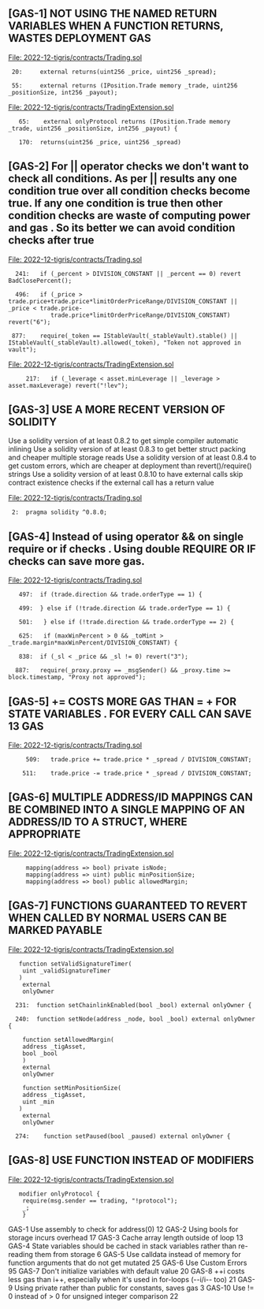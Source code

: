 
##

## [GAS-1]  NOT USING THE NAMED RETURN VARIABLES WHEN A FUNCTION RETURNS, WASTES DEPLOYMENT GAS

[File: 2022-12-tigris/contracts/Trading.sol](https://github.com/code-423n4/2022-12-tigris/blob/main/contracts/Trading.sol)

     20:     external returns(uint256 _price, uint256 _spread);

     55:     external returns (IPosition.Trade memory _trade, uint256 _positionSize, int256 _payout);

[File: 2022-12-tigris/contracts/TradingExtension.sol](https://github.com/code-423n4/2022-12-tigris/blob/main/contracts/TradingExtension.sol)

       65:    external onlyProtocol returns (IPosition.Trade memory _trade, uint256 _positionSize, int256 _payout) {

       170:  returns(uint256 _price, uint256 _spread) 

##

##  [GAS-2]  For || operator checks we don't want to check all conditions. As per || results any one condition true over all condition checks become true. If any one condition is true then other condition checks are waste of computing power and gas . So its better we can avoid condition checks after true

[File: 2022-12-tigris/contracts/Trading.sol](https://github.com/code-423n4/2022-12-tigris/blob/main/contracts/Trading.sol)

      241:   if (_percent > DIVISION_CONSTANT || _percent == 0) revert BadClosePercent();

      496:   if (_price > trade.price+trade.price*limitOrderPriceRange/DIVISION_CONSTANT || _price < trade.price- 
                trade.price*limitOrderPriceRange/DIVISION_CONSTANT) revert("6"); 

     877:    require(_token == IStableVault(_stableVault).stable() || IStableVault(_stableVault).allowed(_token), "Token not approved in vault");

[File: 2022-12-tigris/contracts/TradingExtension.sol](https://github.com/code-423n4/2022-12-tigris/blob/main/contracts/TradingExtension.sol)

         217:   if (_leverage < asset.minLeverage || _leverage > asset.maxLeverage) revert("!lev");

##

## [GAS-3]  USE A MORE RECENT VERSION OF SOLIDITY

Use a solidity version of at least 0.8.2 to get simple compiler automatic inlining Use a solidity version of at least 0.8.3 to get better struct packing and cheaper multiple storage reads Use a solidity version of at least 0.8.4 to get custom errors, which are cheaper at deployment than revert()/require() strings Use a solidity version of at least 0.8.10 to have external calls skip contract existence checks if the external call has a return value

[File: 2022-12-tigris/contracts/Trading.sol](https://github.com/code-423n4/2022-12-tigris/blob/main/contracts/Trading.sol)

     2:  pragma solidity ^0.8.0;

##

## [GAS-4]     Instead of using operator && on single require or if checks . Using double REQUIRE OR IF checks can save more gas. 

        
[File: 2022-12-tigris/contracts/Trading.sol](https://github.com/code-423n4/2022-12-tigris/blob/main/contracts/Trading.sol)

       497:  if (trade.direction && trade.orderType == 1) {

       499:  } else if (!trade.direction && trade.orderType == 1) {

       501:   } else if (!trade.direction && trade.orderType == 2) {

       625:   if (maxWinPercent > 0 && _toMint > _trade.margin*maxWinPercent/DIVISION_CONSTANT) {

       838:  if (_sl < _price && _sl != 0) revert("3");

      887:   require(_proxy.proxy == _msgSender() && _proxy.time >= block.timestamp, "Proxy not approved");

##

## [GAS-5] <X> += <Y> COSTS MORE GAS THAN <X> = <X> + <Y> FOR STATE VARIABLES . FOR EVERY CALL CAN SAVE 13 GAS 

   [File: 2022-12-tigris/contracts/Trading.sol](https://github.com/code-423n4/2022-12-tigris/blob/main/contracts/Trading.sol)

         509:   trade.price += trade.price * _spread / DIVISION_CONSTANT;

        511:    trade.price -= trade.price * _spread / DIVISION_CONSTANT;

##

## [GAS-6]  MULTIPLE ADDRESS/ID MAPPINGS CAN BE COMBINED INTO A SINGLE MAPPING OF AN ADDRESS/ID TO A STRUCT, WHERE APPROPRIATE

[File: 2022-12-tigris/contracts/TradingExtension.sol](https://github.com/code-423n4/2022-12-tigris/blob/main/contracts/TradingExtension.sol)

         mapping(address => bool) private isNode;
         mapping(address => uint) public minPositionSize;
         mapping(address => bool) public allowedMargin;

##

## [GAS-7]  FUNCTIONS GUARANTEED TO REVERT WHEN CALLED BY NORMAL USERS CAN BE MARKED PAYABLE

[File: 2022-12-tigris/contracts/TradingExtension.sol](https://github.com/code-423n4/2022-12-tigris/blob/main/contracts/TradingExtension.sol)

       function setValidSignatureTimer(
        uint _validSignatureTimer
       )
        external
        onlyOwner

      231:  function setChainlinkEnabled(bool _bool) external onlyOwner {

      240:  function setNode(address _node, bool _bool) external onlyOwner {

        function setAllowedMargin(
        address _tigAsset,
        bool _bool
        ) 
        external
        onlyOwner

        function setMinPositionSize(
        address _tigAsset,
        uint _min
       ) 
        external
        onlyOwner

      274:    function setPaused(bool _paused) external onlyOwner {

##

## [GAS-8]  USE FUNCTION INSTEAD OF MODIFIERS


[File: 2022-12-tigris/contracts/TradingExtension.sol](https://github.com/code-423n4/2022-12-tigris/blob/main/contracts/TradingExtension.sol)  

       modifier onlyProtocol { 
        require(msg.sender == trading, "!protocol");
        _;
        }













GAS-1	Use assembly to check for address(0)	12
GAS-2	Using bools for storage incurs overhead	17
GAS-3	Cache array length outside of loop	13
GAS-4	State variables should be cached in stack variables rather than re-reading them from storage	6
GAS-5	Use calldata instead of memory for function arguments that do not get mutated	25
GAS-6	Use Custom Errors	95
GAS-7	Don't initialize variables with default value	20
GAS-8	++i costs less gas than i++, especially when it's used in for-loops (--i/i-- too)	21
GAS-9	Using private rather than public for constants, saves gas	3
GAS-10	Use != 0 instead of > 0 for unsigned integer comparison	22